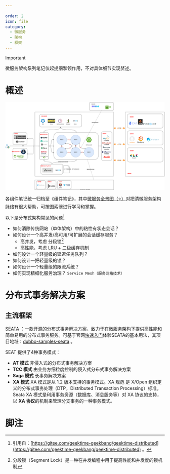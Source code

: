 ```yaml
---

order: 2
icon: file
category:
  - 微服务	
  - 架构
  - 框架
---
```


> [!important]
> 微服务架构系列笔记仅起提纲掣领作用，不对具体细节实现赘述。

# 概述



![微服务技术鸟瞰图](../images/微服务技术鸟瞰图.svg)

各组件笔记统一归档至《组件笔记》，其中[微服务全景图（⭐️）](https://start.aliyun.com/ecosystem.html)对把清微服务架构脉络有很大帮助，可按图索骥进行学习和掌握。

以下是分布式架构常见的问题[^1]

- 如何消除传统网站（单体架构）中的粘性有状态会话？
- 如何设计一个高并发/高可用/可扩展的会话缓存服务？
  - 高并发，考虑 分段锁[^2]
  - 高性能，考虑 LRU + 二级缓存机制
- 如何设计一个轻量级的延迟任务队列？
- 如何设计一把轻量级的锁？
- 如何设计一个轻量级的限流系统？
- 如何实现精细化服务治理？ `Service Mesh（服务网格技术）`

# 分布式事务解决方案

## 主流框架

[SEATA](https://seata.apache.org/zh-cn/) ：一款开源的分布式事务解决方案，致力于在微服务架构下提供高性能和简单易用的分布式事务服务。可基于官网[快速入门](https://seata.apache.org/zh-cn/docs/user/quickstart/)体验SEATA的基本用法，其项目地址：[dubbo-samples-seata](https://github.com/apache/incubator-seata-samples/tree/master/at-sample/dubbo-samples-seata) 。 

SEAT 提供了4种事务模式：

- **AT 模式**  非侵入式的分布式事务解决方案
- **TCC 模式** 由业务方细粒度控制的侵入式分布式事务解决方案
- **Saga 模式** 长事务解决方案
- **XA 模式** XA 模式是从 1.2 版本支持的事务模式。XA 规范 是 X/Open 组织定义的分布式事务处理（DTP，Distributed Transaction Processing）标准。Seata XA 模式是利用事务资源（数据库、消息服务等）对 XA 协议的支持，以 **XA 协议**的机制来管理分支事务的一种事务模式。

# 脚注

[^1]: 引用自：[https://gitee.com/geektime-geekbang/geektime-distributed](https://gitee.com/geektime-geekbang/geektime-distributed)  。
[^2]: 分段锁（Segment Lock）是一种在并发编程中用于提高性能和并发度的锁机制




